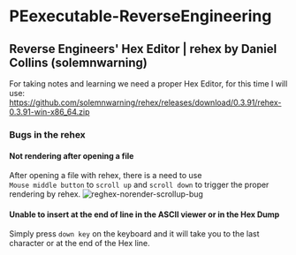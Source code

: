 # PEexecutable-ReverseEngineering

## Reverse Engineers' Hex Editor | rehex by Daniel Collins (solemnwarning)

For taking notes and learning we need a proper Hex Editor, for this time I will use:  
https://github.com/solemnwarning/rehex/releases/download/0.3.91/rehex-0.3.91-win-x86_64.zip

### Bugs in the rehex
#### Not rendering after opening a file
After opening a file with rehex, there is a need to use  
`Mouse middle button` to `scroll up` and `scroll down` to trigger the proper rendering by rehex.
![reghex-norender-scrollup-bug](https://user-images.githubusercontent.com/21064622/122714988-e5e39700-d270-11eb-9d8b-5f937f0c8f73.gif)


#### Unable to insert **at the end of line** in the ASCII viewer or in the Hex Dump 
Simply press `down key` on the keyboard and it will take you to the last character or at the end of the Hex line.
